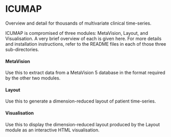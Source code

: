 # ICUMAP
Overview and detail for thousands of multivariate clinical time-series.

ICUMAP is compromised of three modules: MetaVision, Layout, and Visualisation. 
A very brief overview of each is given here. For more details and installation instructions, refer to 
the README files in each of those three sub-directories.

#### MetaVision
Use this to extract data from a MetaVision 5 database in the format required by the other two modules.

#### Layout
Use this to generate a dimension-reduced layout of patient time-series.

#### Visualisation
Use this to display the dimension-reduced layout produced by the Layout module as an interactive HTML visualisation.
